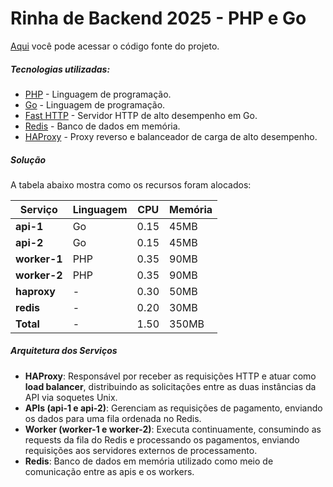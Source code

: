 # Rinha de Backend 2025 - PHP e Go

[Aqui](https://github.com/flads/rinha25/tree/php-go) você pode acessar o código fonte do projeto.

##### Tecnologias utilizadas:

* [PHP](https://www.php.net/releases/8.4/en.php) - Linguagem de programação.
* [Go](https://go.dev/) - Linguagem de programação.
* [Fast HTTP](https://github.com/valyala/fasthttp) - Servidor HTTP de alto desempenho em Go.
* [Redis](https://redis.io/) - Banco de dados em memória.
* [HAProxy](https://www.haproxy.org/) - Proxy reverso e balanceador de carga de alto desempenho.

##### Solução

A tabela abaixo mostra como os recursos foram alocados:

| Serviço      | Linguagem | CPU  | Memória   |
|--------------|-----------|------|-----------|
| **api-1**    | Go        | 0.15 | 45MB      |
| **api-2**    | Go        | 0.15 | 45MB      |
| **worker-1** | PHP       | 0.35 | 90MB      |
| **worker-2** | PHP       | 0.35 | 90MB      |
| **haproxy**  | -         | 0.30 | 50MB      |
| **redis**    | -         | 0.20 | 30MB      |
| **Total**    | -         | 1.50 | 350MB     |

##### Arquitetura dos Serviços

- **HAProxy**: Responsável por receber as requisições HTTP e atuar como **load balancer**, distribuindo as solicitações entre as duas instâncias da API via soquetes Unix.
- **APIs (api-1 e api-2)**: Gerenciam as requisições de pagamento, enviando os dados para uma fila ordenada no Redis.
- **Worker (worker-1 e worker-2)**: Executa continuamente, consumindo as requests da fila do Redis e processando os pagamentos, enviando requisições aos servidores externos de processamento.
- **Redis**: Banco de dados em memória utilizado como meio de comunicação entre as apis e os workers.
